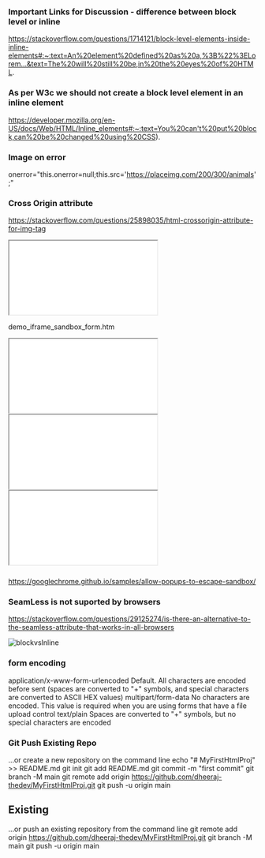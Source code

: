 


### Important Links for Discussion - difference between block level or inline

https://stackoverflow.com/questions/1714121/block-level-elements-inside-inline-elements#:~:text=An%20element%20defined%20as%20a,%3B%22%3ELorem...&text=The%20will%20still%20be,in%20the%20eyes%20of%20HTML.


### As per W3c we should not create a block level element in an inline element 

https://developer.mozilla.org/en-US/docs/Web/HTML/Inline_elements#:~:text=You%20can't%20put%20block,can%20be%20changed%20using%20CSS).

### Image on error  
  onerror="this.onerror=null;this.src='https://placeimg.com/200/300/animals';"

### Cross Origin attribute

https://stackoverflow.com/questions/25898035/html-crossorigin-attribute-for-img-tag

<iframe src="demo_iframe_sandbox_form.htm" sandbox="allow-forms">
  <p>Your browser does not support iframes.</p>
</iframe>

demo_iframe_sandbox_form.htm

<!-- No sandbox there... Popup window won't be sandboxed as well -->
<iframe id="red" src="iframe.html"></iframe>

<!-- This sandboxed frame will allow sandboxed popup window to open popups
     but not to execute JavaScript for instance. -->
<iframe id="green" src="iframe.html" sandbox="allow-popups"></iframe>

<!-- This sandboxed frame will create a clean non sandboxed popup window,
     allowed to execute JavaScript and open popups. -->
<iframe id="blue" src="iframe.html"
        sandbox="allow-popups allow-popups-to-escape-sandbox"></iframe>

### 
https://googlechrome.github.io/samples/allow-popups-to-escape-sandbox/

### SeamLess is not suported by browsers
https://stackoverflow.com/questions/29125274/is-there-an-alternative-to-the-seamless-attribute-that-works-in-all-browsers





![blockvsInline](https://user-images.githubusercontent.com/32265439/111888866-79a18f00-8a06-11eb-9504-22a0329d745d.png)



### form encoding 

application/x-www-form-urlencoded	Default. All characters are encoded before sent (spaces are converted to "+" symbols, and special characters are converted to ASCII HEX values)
multipart/form-data	No characters are encoded. This value is required when you are using forms that have a file upload control
text/plain	Spaces are converted to "+" symbols, but no special characters are encoded


### Git Push Existing Repo

…or create a new repository on the command line
echo "# MyFirstHtmlProj" >> README.md
git init
git add README.md
git commit -m "first commit"
git branch -M main
git remote add origin https://github.com/dheeraj-thedev/MyFirstHtmlProj.git
git push -u origin main

## Existing

…or push an existing repository from the command line
git remote add origin https://github.com/dheeraj-thedev/MyFirstHtmlProj.git
git branch -M main
git push -u origin main


